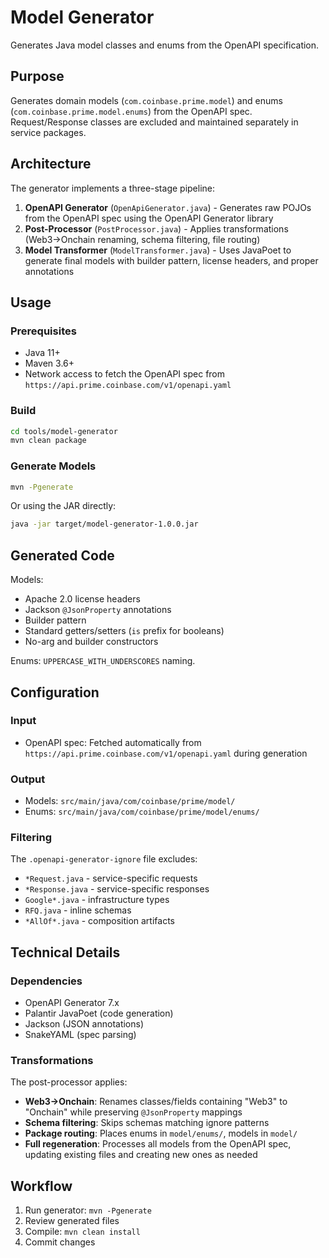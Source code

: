 # Model Generator

Generates Java model classes and enums from the OpenAPI specification.

## Purpose

Generates domain models (`com.coinbase.prime.model`) and enums (`com.coinbase.prime.model.enums`) from the OpenAPI spec. Request/Response classes are excluded and maintained separately in service packages.

## Architecture

The generator implements a three-stage pipeline:

1. **OpenAPI Generator** (`OpenApiGenerator.java`) - Generates raw POJOs from the OpenAPI spec using the OpenAPI Generator library
2. **Post-Processor** (`PostProcessor.java`) - Applies transformations (Web3→Onchain renaming, schema filtering, file routing)
3. **Model Transformer** (`ModelTransformer.java`) - Uses JavaPoet to generate final models with builder pattern, license headers, and proper annotations

## Usage

### Prerequisites

- Java 11+
- Maven 3.6+
- Network access to fetch the OpenAPI spec from `https://api.prime.coinbase.com/v1/openapi.yaml`

### Build

```bash
cd tools/model-generator
mvn clean package
```

### Generate Models

```bash
mvn -Pgenerate
```

Or using the JAR directly:

```bash
java -jar target/model-generator-1.0.0.jar
```

## Generated Code

Models:
- Apache 2.0 license headers
- Jackson `@JsonProperty` annotations
- Builder pattern
- Standard getters/setters (`is` prefix for booleans)
- No-arg and builder constructors

Enums: `UPPERCASE_WITH_UNDERSCORES` naming.

## Configuration

### Input
- OpenAPI spec: Fetched automatically from `https://api.prime.coinbase.com/v1/openapi.yaml` during generation

### Output
- Models: `src/main/java/com/coinbase/prime/model/`
- Enums: `src/main/java/com/coinbase/prime/model/enums/`

### Filtering

The `.openapi-generator-ignore` file excludes:
- `*Request.java` - service-specific requests
- `*Response.java` - service-specific responses
- `Google*.java` - infrastructure types
- `RFQ.java` - inline schemas
- `*AllOf*.java` - composition artifacts

## Technical Details

### Dependencies
- OpenAPI Generator 7.x
- Palantir JavaPoet (code generation)
- Jackson (JSON annotations)
- SnakeYAML (spec parsing)

### Transformations

The post-processor applies:
- **Web3→Onchain**: Renames classes/fields containing "Web3" to "Onchain" while preserving `@JsonProperty` mappings
- **Schema filtering**: Skips schemas matching ignore patterns
- **Package routing**: Places enums in `model/enums/`, models in `model/`
- **Full regeneration**: Processes all models from the OpenAPI spec, updating existing files and creating new ones as needed

## Workflow

1. Run generator: `mvn -Pgenerate`
2. Review generated files
3. Compile: `mvn clean install`
4. Commit changes
